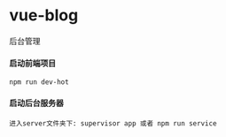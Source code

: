 # vue-blog
后台管理

#### 启动前端项目
`npm run dev-hot`

#### 启动后台服务器
`进入server文件夹下: supervisor app 或者 npm run service`